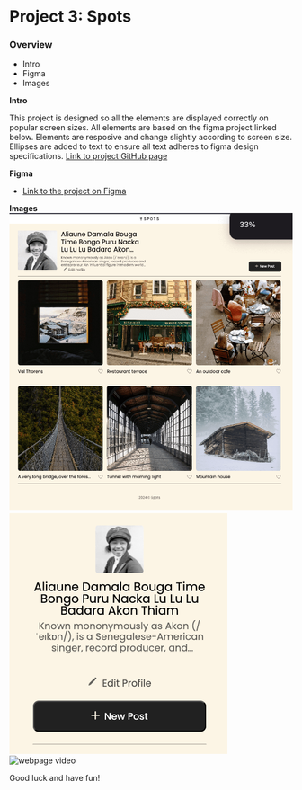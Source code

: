 # Project 3: Spots

### Overview

- Intro
- Figma
- Images

**Intro**

This project is designed so all the elements are displayed correctly on popular screen sizes. All elements are based on the figma project linked below. Elements are resposive and change slightly according to screen size. Ellipses are added to text to ensure all text adheres to figma design specifications. [Link to project GitHub page](https://jess-long.github.io/se_project_spots/)

**Figma**

- [Link to the project on Figma](https://www.figma.com/file/BBNm2bC3lj8QQMHlnqRsga/Sprint-3-Project-%E2%80%94-Spots?type=design&node-id=2%3A60&mode=design&t=afgNFybdorZO6cQo-1)

**Images**  
![webpage preview](./images/page-view.png)
![webpage mobile preview](./images/mobile-profile-view.png)
![webpage video](https://www.loom.com/share/678c892c31c64e219884860427b7fab1?sid=9a2ae484-8c46-454d-be79-01d6b2bbc03f)

Good luck and have fun!
